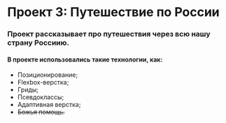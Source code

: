 # Проект 3: Путешествие по России

### Проект рассказывает про путешествия через всю нашу страну Россиию.



#### В проекте использовались такие технологии, как: 
* Позиционирование;
* Flexbox-верстка;
* Гриды;
* Псевдоклассы;
* Адаптивная верстка;
* ~~Божья помощь.~~
